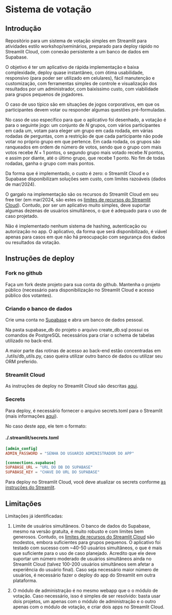 # Sistema de votação

## Introdução

Repositório para um sistema de votação simples em Streamlit para atividades estilo workshop/seminários, preparado para deploy rápido no Streamlit Cloud, com conexão persistente a um banco de dados em Supabase.

O objetivo é ter um aplicativo de rápida implementação e baixa complexidade, deploy quase instantâneo, com ótima usabilidade, responsivo (para poder ser utilizado em celulares), fácil manutenção e customização, com ferramentas simples de controle e visualização dos resultados por um administrador, com baixíssimo custo, com viabilidade para grupos pequenos de jogadores.

O caso de uso típico são em situações de jogos corporativos, em que os participantes devem votar ou responder algumas questões pré-formuladas.

No caso de uso específico para que o aplicativo foi desenhado, a votação é para o seguinte jogo: um conjunto de $N$ grupos, com vários participantes em cada um, votam para eleger um grupo em cada rodada, em várias rodadas de perguntas, com a restrição de que cada participante não pode votar no próprio grupo em que pertence. Em cada rodada, os grupos são ranqueados em ordem de número de votos, sendo que o grupo com mais votos recebe $N+1$ pontos, o segundo grupo mais votado recebe $N$ pontos, e assim por diante, até o último grupo, que recebe 1 ponto. No fim de todas rodadas, ganha o grupo com mais pontos.

Da forma que é implementado, o custo é zero: o Streamlit Cloud e o Supabase disponibilizam soluções sem custo, com limites razoáveis (dados de mar/2024).

O gargalo na implementação são os recursos do Streamlit Cloud em seu free tier (em mar/2024, são estes os [limites de recursos do Streamlit Cloud](https://docs.streamlit.io/streamlit-community-cloud/manage-your-app)). Contudo, por ser um aplicativo muito simples, deve suportar algumas dezenas de usuários simultâneos, o que é adequado para o uso de caso projetado.

Não é implementado nenhum sistema de hashing, autenticação ou autorização no app. O aplicativo, da forma que será disponibilizado, é viável apenas para casos em que não há preocupação com segurança dos dados ou resultados da votação.

## Instruções de deploy

### Fork no github

Faça um fork deste projeto para sua conta do github. Mantenha o projeto público (necessário para disponibilização no Streamlit Cloud e acesso público dos votantes).

### Criando o banco de dados

Crie uma conta no [Supabase](https://supabase.com/) e abra um banco de dados pessoal.

Na pasta supabase_db do projeto o arquivo create_db.sql possui os comandos de PostgreSQL necessários para criar o schema de tabelas utilizado no back-end.

A maior parte das rotinas de acesso ao back-end estão concentradas em ./utils/db_utils.py, caso queira utilizar outro banco de dados ou utilizar seu ORM preferido.

### Streamlit Cloud

As instruções de deploy no Streamlit Cloud são descritas [aqui](https://docs.streamlit.io/streamlit-community-cloud/deploy-your-app).

### Secrets

Para deploy, é necessário fornecer o arquivo secrets.toml para o Streamlit (mais informações [aqui](https://docs.streamlit.io/library/advanced-features/secrets-management)).

No caso deste app, ele tem o formato:

#### ./.streamlit/secrets.toml
```TOML
[admin_config]
ADMIN_PASSWORD = "SENHA DO USUARIO ADMINISTRADOR DO APP"

[connections.supabase]
SUPABASE_URL = "URL DO DB DO SUPABASE"
SUPABASE_KEY = "CHAVE DO URL DO SUPABASE"
```

Para deploy no Streamlit Cloud, você deve atualizar os secrets conforme [as instruções do Streamlit](https://docs.streamlit.io/streamlit-community-cloud/deploy-your-app/secrets-management).

## Limitações

Limitações já identificadas:

1. Limite de usuários simultâneos. O banco de dados do Supabase, mesmo na versão gratuíta, é muito robusto e com limites bem generosos. Contudo, os [limites de recursos do Streamlit Cloud](https://docs.streamlit.io/streamlit-community-cloud/manage-your-app) são modestos, embora suficientes para grupos pequenos. O aplicativo foi testado com sucesso com ~40-50 usuários simultâneos, o que é mais que suficiente para o uso de caso planejado. Acredito que ele deve suportar um número moderado de usuários simultâneos ainda no Streamlit Cloud (talvez 100-200 usuários simultâneos sem afetar a experiência do usuário final). Caso seja necessário maior número de usuários, é necessário fazer o deploy do app do Streamlit em outra plataforma.

2. O módulo de administração é no mesmo webapp que o o módulo de votação. Caso necessário, isso é simples de ser resolvido: basta usar dois projetos, um apenas com o módulo de administração e o outro apenas com o módulo de votação, e criar dois apps no Streamlit Cloud.
